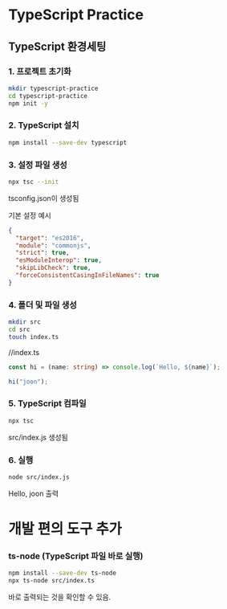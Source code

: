 # TypeScript Practice

## TypeScript 환경세팅

### 1. 프로젝트 초기화

```bash
mkdir typescript-practice
cd typescript-practice
npm init -y
```

### 2. TypeScript 설치

```bash
npm install --save-dev typescript
```

### 3. 설정 파일 생성

```bash
npx tsc --init
```

tsconfig.json이 생성됨

기본 설정 예시

```json
{
  "target": "es2016",
  "module": "commonjs",
  "strict": true,
  "esModuleInterop": true,
  "skipLibCheck": true,
  "forceConsistentCasingInFileNames": true
}
```

### 4. 폴더 및 파일 생성

```bash
mkdir src
cd src
touch index.ts
```

//index.ts

```typescript
const hi = (name: string) => console.log(`Hello, ${name}`);

hi("joon");
```

### 5. TypeScript 컴파일

```bash
npx tsc
```

src/index.js 생성됨

### 6. 실행

```bash
node src/index.js
```

Hello, joon 출력

# 개발 편의 도구 추가

### ts-node (TypeScript 파일 바로 실행)

```bash
npm install --save-dev ts-node
npx ts-node src/index.ts
```

바로 출력되는 것을 확인할 수 있음.
